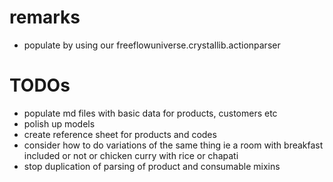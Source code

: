 
# remarks

- populate by using our freeflowuniverse.crystallib.actionparser

# TODOs
- populate md files with basic data for products, customers etc
- polish up models
- create reference sheet for products and codes
- consider how to do variations of the same thing ie a room with breakfast included or not or chicken curry with rice or chapati
- stop duplication of parsing of product and consumable mixins